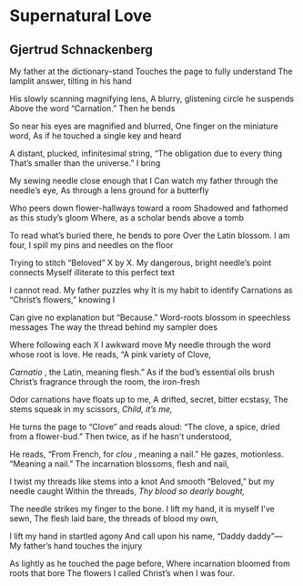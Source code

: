 # Supernatural Love
## Gjertrud Schnackenberg
My father at the dictionary-stand
Touches the page to fully understand
The lamplit answer, tilting in his hand

His slowly scanning magnifying lens,
A blurry, glistening circle he suspends
Above the word “Carnation.” Then he bends

So near his eyes are magnified and blurred,
One finger on the miniature word,
As if he touched a single key and heard

A distant, plucked, infinitesimal string,
“The obligation due to every thing
That’s smaller than the universe.” I bring

My sewing needle close enough that I
Can watch my father through the needle’s eye,
As through a lens ground for a butterfly

Who peers down flower-hallways toward a room
Shadowed and fathomed as this study’s gloom
Where, as a scholar bends above a tomb

To read what’s buried there, he bends to pore
Over the Latin blossom. I am four,
I spill my pins and needles on the floor

Trying to stitch “Beloved” X by X.
My dangerous, bright needle’s point connects
Myself illiterate to this perfect text

I cannot read. My father puzzles why
It is my habit to identify
Carnations as “Christ’s flowers,” knowing I

Can give no explanation but “Because.”
Word-roots blossom in speechless messages
The way the thread behind my sampler does

Where following each X I awkward move
My needle through the word whose root is love.
He reads, “A pink variety of Clove,

 _Carnatio_ , the Latin, meaning flesh.”
As if the bud’s essential oils brush
Christ’s fragrance through the room, the iron-fresh

Odor carnations have floats up to me,
A drifted, secret, bitter ecstasy,
The stems squeak in my scissors, _Child, it’s me,_

He turns the page to “Clove” and reads aloud:
“The clove, a spice, dried from a flower-bud.”
Then twice, as if he hasn't understood,

He reads, “From French, for _clou_ , meaning a nail.”
He gazes, motionless. “Meaning a nail.”
The incarnation blossoms, flesh and nail,

I twist my threads like stems into a knot
And smooth “Beloved,” but my needle caught
Within the threads, _Thy blood so dearly bought,_

The needle strikes my finger to the bone.
I lift my hand, it is myself I’ve sewn,
The flesh laid bare, the threads of blood my own,

I lift my hand in startled agony
And call upon his name, “Daddy daddy”—
My father’s hand touches the injury

As lightly as he touched the page before,
Where incarnation bloomed from roots that bore
The flowers I called Christ’s when I was four.
